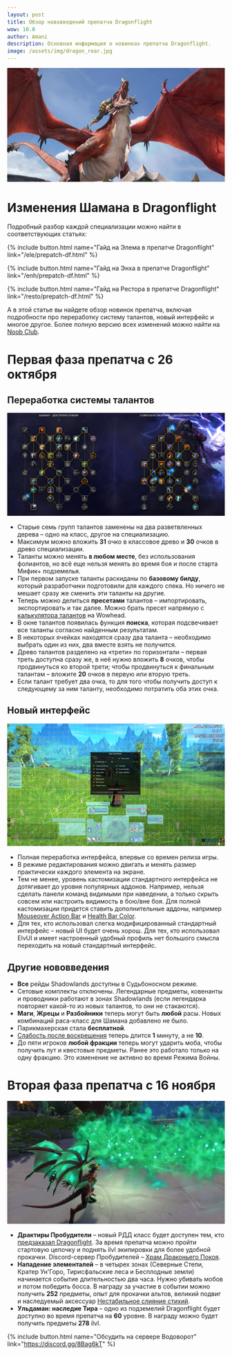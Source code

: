 ```yaml
---
layout: post
title: Обзор нововведений препатча Dragonflight
wow: 10.0
author: Amani
description: Основная информация о новинках препатча Dragonflight. 
image: /assets/img/dragon_roar.jpg
---
```


<p align="center">
    <img src="/assets/img/dragon_roar.jpg"> 
</p>

# Изменения Шамана в Dragonflight

Подробный разбор каждой специализации можно найти в соответствующих статьях:

<p></p>

{% include button.html name="Гайд на Элема в препатче Dragonflight" link="/ele/prepatch-df.html" %}  

<p></p>

{% include button.html name="Гайд на Энха в препатче Dragonflight" link="/enh/prepatch-df.html" %}  

<p></p>

{% include button.html name="Гайд на Рестора в препатче Dragonflight" link="/resto/prepatch-df.html" %}  

<p></p>

А в этой статье вы найдете обзор новинок препатча, включая подробности про переработку систему талантов, новый интерфейс и многое другое. Более полную версию всех изменений можно найти на [Noob Club](https://www.noob-club.ru/index.php?topic=79826.0).

 <!--more-->

# Первая фаза препатча с 26 октября

## Переработка системы талантов

<p align="center">
    <img src="/assets/img/wide_talents.jpg"> 
</p>

* Старые семь групп талантов заменены на два разветвленных дерева – одно на класс, другое на специализацию.
* Максимум можно вложить **31** очко в классовое древо и **30** очков в древо специализации.
* Таланты можно менять **в любом месте**, без использования фолиантов, но всё еще нельзя менять во время боя и после старта Мифик+ подземелья.
* При первом запуске таланты раскиданы по **базовому билду**, который разработчики подготовили для каждого спека. Но ничего не мешает сразу же сменить эти таланты на другие.
* Теперь можно делиться **пресетами** талантов – импортировать, экспортировать и так далее. Можно брать пресет напрямую с [калькулятора талантов](https://www.wowhead.com/beta/talent-calc/shaman/elemental) на Wowhead. 
* В окне талантов появилась функция **поиска**, которая подсвечивает все таланты согласно найденным результатам.
* В некоторых ячейках находятся сразу два таланта – необходимо выбрать один из них, два вместе взять не получится.
* Древо талантов разделено на «трети» по горизонтали – первая треть доступна сразу же, в неё нужно вложить **8** очков, чтобы продвинуться ко второй трети; чтобы продвинуться к финальным талантам – вложите **20** очков в первую или вторую треть.
* Если талант требует два очка, то для того чтобы получить доступ к следующему за ним таланту, необходимо потратить оба этих очка.


## Новый интерфейс

<p align="center">
    <img src="/assets/img/new_ui.jpg"> 
</p>

* Полная переработка интерфейса, впервые со времен релиза игры.
* В режиме редактирования можно двигать и менять размер практически каждого элемента на экране.
* Тем не менее, уровень кастомизации стандартного интерфейса не дотягивает до уровня популярных аддонов. Например, нельзя сделать панели команд видимыми при наведении, а только скрыть совсем или настроить видимость в бою/вне боя. Для полной кастомизации придется ставить дополнительные аддоны, например [Mouseover Action Bar](https://www.curseforge.com/wow/addons/mouseoveractionbars-mouseover-action-bars) и [Health Bar Color](https://www.curseforge.com/wow/addons/healthbarcolor).
* Для тех, кто использовал слегка модифицированный стандартный интерфейс – новый UI будет очень хорош. Для тех, кто использовал ElvUI и имеет настроенный удобный профиль нет большого смысла переходить на новый стандартный интерфейс.

## Другие нововведения

* **Все** рейды Shadowlands доступны в Судьбоносном режиме.
* Сетовые комплекты отключены. Легендарные предметы, ковенанты и проводники работают в зонах Shadowlands (если легендарка повторяет какой-то из новых талантов, то они не стакаются).
* **Маги**, **Жрецы** и **Разбойники** теперь могут быть **любой** расы. Новых комбинаций раса-класс для Шамана добавлено не было.
* Парикмахерская стала **бесплатной**.
* [Слабость после воскрешения](https://www.wowhead.com/beta/spell=15007/) теперь длится **1** минуту, а не **10**.
* До пяти игроков **любой фракции** теперь могут ударить моба, чтобы получить лут и квестовые предметы. Ранее это работало только на одну фракцию. Это изменение не активно во время Режима Войны.

# Вторая фаза препатча с 16 ноября

<p align="center">
    <img src="/assets/img/drake_green.jpg"> 
</p>

* **Драктиры Пробудители** – новый РДД класс будет доступен тем, кто [предзаказал Dragonflight](https://boosty.to/amani/posts/de4ad587-12a6-4c4b-93ce-2067b8cba986?share=post_link). За время препатча можно пройти стартовую цепочку и поднять ilvl экипировки для более удобной прокачки. Discord-сервер Пробудителей – [Храм Драконьего Покоя](https://discord.gg/5yMyjh9SG7).
* **Нападение элементалей** – в четырех зонах (Северные Степи, Кратер Ун'Горо, Тирисфальские леса и Бесплодные земли) начинается событие длительностью два часа. Нужно убивать мобов и потом победить босса. В награду за участие в событии можно получить **252** предметы, опыт для прокачки альтов, великий подвиг и наследуемый аксессуар [Нестабильное слияние стихий](https://www.wowhead.com/beta/item=199686).
* **Ульдаман: наследие Тира** – одно из подземелий Dragonflight будет доступно во время препатча на **60** уровне. В награду можно будет получить предметы **278** ilvl.

<p></p>

{% include button.html name="Обсудить на сервере Водоворот" link="https://discord.gg/8Bag6kT" %}  

<p></p>



